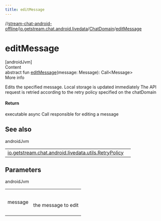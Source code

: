 ```yaml
---
title: editMessage
---
```

//[stream-chat-android-offline](../../../index.md)/[io.getstream.chat.android.livedata](../index.md)/[ChatDomain](index.md)/[editMessage](editMessage.md)



# editMessage  
[androidJvm]  
Content  
abstract fun [editMessage](editMessage.md)(message: Message): Call&lt;Message&gt;  
More info  


Edits the specified message. Local storage is updated immediately The API request is retried according to the retry policy specified on the chatDomain



#### Return  


executable async Call responsible for editing a message



## See also  
  
androidJvm  
  
| | |
|---|---|
| <a name="io.getstream.chat.android.livedata/ChatDomain/editMessage/#io.getstream.chat.android.client.models.Message/PointingToDeclaration/"></a>[io.getstream.chat.android.livedata.utils.RetryPolicy](../../io.getstream.chat.android.livedata.utils/RetryPolicy/index.md)| <a name="io.getstream.chat.android.livedata/ChatDomain/editMessage/#io.getstream.chat.android.client.models.Message/PointingToDeclaration/"></a>|
  


## Parameters  
  
androidJvm  
  
| | |
|---|---|
| <a name="io.getstream.chat.android.livedata/ChatDomain/editMessage/#io.getstream.chat.android.client.models.Message/PointingToDeclaration/"></a>message| <a name="io.getstream.chat.android.livedata/ChatDomain/editMessage/#io.getstream.chat.android.client.models.Message/PointingToDeclaration/"></a><br/><br/>the message to edit<br/><br/>|
  
  



